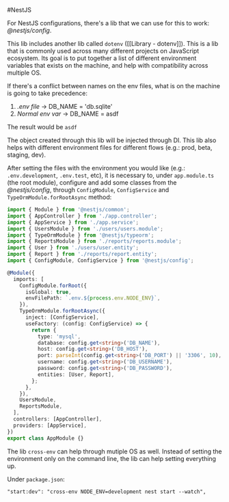 
#NestJS 

For NestJS configurations, there's a lib that we can use for this to work: _@nestjs/config_.

This lib includes another lib called `dotenv` ([[Library - dotenv]]).  This is a lib that is commonly used across many different projects on JavaScript ecosystem. Its goal is to put together a list of different environment variables that exists on the machine, and help with compatibility across multiple OS.

If there's a conflict between names on the env files, what is on the machine is going to take precedence: 

1. _.env file_ -> DB_NAME = 'db.sqlite'
2. _Normal env var_ -> DB_NAME = asdf

The result would be `asdf`

The object created through this lib will be injected through DI. This lib also helps with different environment files for different flows (e.g.: prod, beta, staging, dev).

After setting the files with the environment you would like (e.g.: `.env.development`, `.env.test`, etc), it is necessary to, under `app.module.ts` (the root module), configure and add some classes from the _@nestjs/config_, through `ConfigModule`, `ConfigService` and `TypeOrmModule.forRootAsync` method:

```typescript
import { Module } from '@nestjs/common';
import { AppController } from './app.controller';
import { AppService } from './app.service';
import { UsersModule } from './users/users.module';
import { TypeOrmModule } from '@nestjs/typeorm';
import { ReportsModule } from './reports/reports.module';
import { User } from './users/user.entity';
import { Report } from './reports/report.entity';
import { ConfigModule, ConfigService } from '@nestjs/config';

@Module({
  imports: [
    ConfigModule.forRoot({
      isGlobal: true,
      envFilePath: `.env.${process.env.NODE_ENV}`,
    }),
    TypeOrmModule.forRootAsync({
      inject: [ConfigService],
      useFactory: (config: ConfigService) => {
        return {
          type: 'mysql',
          database: config.get<string>('DB_NAME'),
          host: config.get<string>('DB_HOST'),
          port: parseInt(config.get<string>('DB_PORT') || '3306', 10),
          username: config.get<string>('DB_USERNAME'),
          password: config.get<string>('DB_PASSWORD'),
          entities: [User, Report],
        };
      },
    }),
    UsersModule,
    ReportsModule,
  ],
  controllers: [AppController],
  providers: [AppService],
})
export class AppModule {}
```

The lib `cross-env` can help through mutiple OS as well. Instead of setting the environment only on the command line, the lib can help setting everything up.

Under `package.json`:

`"start:dev": "cross-env NODE_ENV=development nest start --watch",`

